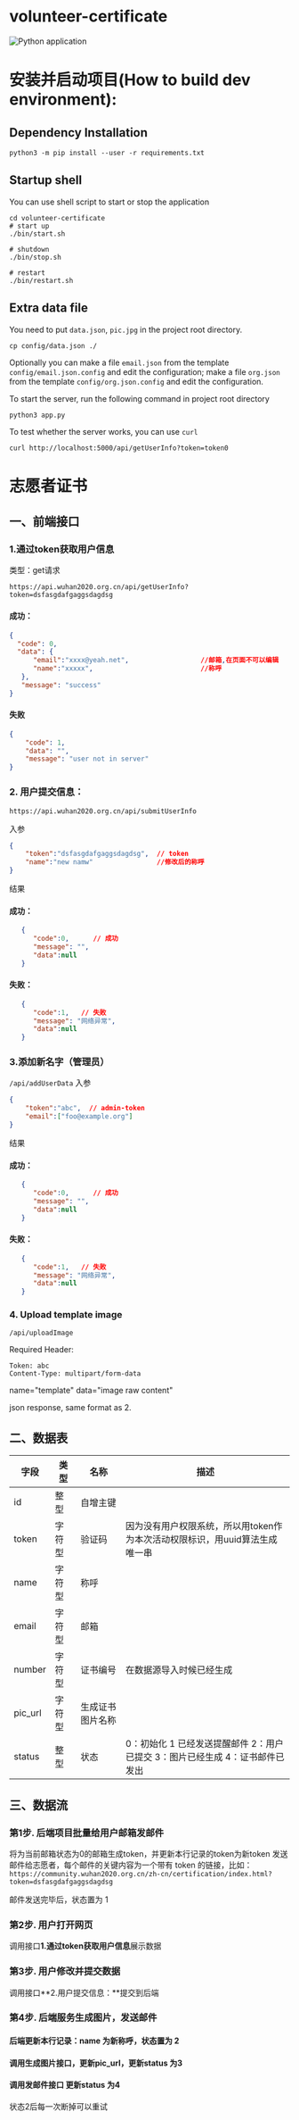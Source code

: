 # volunteer-certificate
![Python application](https://github.com/wuhan2020/volunteer-certificate/workflows/Python%20application/badge.svg)
# 安装并启动项目(How to build dev environment):
## Dependency Installation
```shell
python3 -m pip install --user -r requirements.txt
```
## Startup shell

You can use shell script to start or stop the application 
```shell script
cd volunteer-certificate
# start up
./bin/start.sh

# shutdown
./bin/stop.sh

# restart
./bin/restart.sh
```

## Extra data file
You need to put `data.json`, `pic.jpg` in the project root directory.
```shell
cp config/data.json ./
```
Optionally you can make a file `email.json` from the template `config/email.json.config` and edit the configuration; make a file `org.json` from the template `config/org.json.config` and edit the configuration.

To start the server, run the following command in project root directory
```shell
python3 app.py
```
To test whether the server works, you can use `curl`
```shell
curl http://localhost:5000/api/getUserInfo?token=token0
```
# 志愿者证书

## 一、前端接口


### 1.通过token获取用户信息
类型：get请求 

`https://api.wuhan2020.org.cn/api/getUserInfo?token=dsfasgdafgaggsdagdsg`

#### 成功：
```json
{
  "code": 0,
  "data": {
      "email":"xxxx@yeah.net",                  //邮箱,在页面不可以编辑
      "name":"xxxxx",                           //称呼
   },
   "message": "success"
}
```

#### 失败
```json
{
    "code": 1,
    "data": "",
    "message": "user not in server"
}
```
### 2. 用户提交信息：

`https://api.wuhan2020.org.cn/api/submitUserInfo`


入参

```json
{
    "token":"dsfasgdafgaggsdagdsg",  // token
    "name":"new namw"                //修改后的称呼
}
```

结果
#### 成功：
```json
   {
      "code":0,      // 成功
      "message": "",
      "data":null
   }
```
#### 失败：
```json
   {
      "code":1,   // 失败
      "message": "网络异常",
      "data":null    
   }
```
### 3.添加新名字（管理员）
 `/api/addUserData`
 入参

```json
{
    "token":"abc",  // admin-token
    "email":["foo@example.org"]
}
```

结果
#### 成功：
```json
   {
      "code":0,      // 成功
      "message": "",
      "data":null
   }
```
#### 失败：
```json
   {
      "code":1,   // 失败
      "message": "网络异常",
      "data":null    
   }
```
### 4. Upload template image
 `/api/uploadImage`

Required Header:
```
Token: abc
Content-Type: multipart/form-data
```

name="template"
data="image raw content"

json response, same format as 2.

## 二、数据表


| 字段                                                  | 类型                                                | 名称   | 描述                                      |
| ----------------------------------------------------- | ---------- | ------------------------------------------- | ------------ |
| id         | 整型    | 自增主键 |       |
| token | 字符型 | 验证码 | 因为没有用户权限系统，所以用token作为本次活动权限标识，用uuid算法生成唯一串 |
| name       | 字符型    | 称呼 |    |
| email            | 字符型         | 邮箱 |     |
| number        | 字符型     | 证书编号 |  在数据源导入时候已经生成   |
| pic_url        | 字符型     | 生成证书图片名称 |     |
| status           | 整型        | 状态   | 0：初始化 1 已经发送提醒邮件 2：用户已提交 3：图片已经生成 4：证书邮件已发出 |

## 三、数据流
 ### 第1步. 后端项目批量给用户邮箱发邮件
   将为当前邮箱状态为0的邮箱生成token，并更新本行记录的token为新token
发送邮件给志愿者，每个邮件的关键内容为一个带有 token 的链接，比如：
`https://community.wuhan2020.org.cn/zh-cn/certification/index.html?token=dsfasgdafgaggsdagdsg`

邮件发送完毕后，状态置为 1

 ### 第2步. 用户打开网页
 调用接口**1.通过token获取用户信息**展示数据

 ### 第3步. 用户修改并提交数据

 调用接口**2.用户提交信息：**提交到后端
 
  ### 第4步. 后端服务生成图片，发送邮件
  #### 后端更新本行记录：name 为新称呼，状态置为 2
  #### 调用生成图片接口，更新pic_url，更新status 为3
  #### 调用发邮件接口 更新status 为4
  
  状态2后每一次断掉可以重试
  
